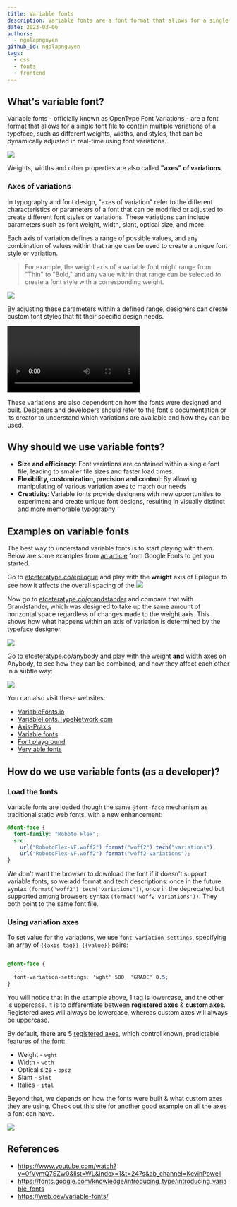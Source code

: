 ```yaml
---
title: Variable fonts
description: Variable fonts are a font format that allows for a single font file to contain multiple variations of a typeface.
date: 2023-03-06
authors:
  - ngolapnguyen
github_id: ngolapnguyen
tags:
  - css
  - fonts
  - frontend
---
```


## What's variable font?

Variable fonts - officially known as OpenType Font Variations - are a font format that allows for a single font file to contain multiple variations of a typeface, such as different weights, widths, and styles, that can be dynamically adjusted in real-time using font variations.

![](assets/variable-fonts_variable_fonts_01.webp)

Weights, widths and other properties are also called **"axes" of variations**.

### Axes of variations

In typography and font design, "axes of variation" refer to the different characteristics or parameters of a font that can be modified or adjusted to create different font styles or variations. These variations can include parameters such as font weight, width, slant, optical size, and more.

Each axis of variation defines a range of possible values, and any combination of values within that range can be used to create a unique font style or variation.

> For example, the weight axis of a variable font might range from "Thin" to "Bold," and any value within that range can be selected to create a font style with a corresponding weight.

![](assets/variable-fonts_variable_fonts_02.webp)

By adjusting these parameters within a defined range, designers can create custom font styles that fit their specific design needs.

<video src="https://storage.googleapis.com/web-dev-assets/variable-fonts/roboto-dance.mp4" controls autoplay></video>

These variations are also dependent on how the fonts were designed and built. Designers and developers should refer to the font's documentation or its creator to understand which variations are available and how they can be used.

## Why should we use variable fonts?

- **Size and efficiency**: Font variations are contained within a single font file, leading to smaller file sizes and faster load times.
- **Flexibility, customization, precision and control**: By allowing manipulating of various variation axes to match our needs
- **Creativity**: Variable fonts provide designers with new opportunities to experiment and create unique font designs, resulting in visually distinct and more memorable typography

## Examples on variable fonts

The best way to understand variable fonts is to start playing with them. Below are some examples from [an article](https://fonts.google.com/knowledge/introducing_type/introducing_variable_fonts) from Google Fonts to get you started.

Go to [etceteratype.co/epilogue](https://etceteratype.co/epilogue) and play with the **weight** axis of Epilogue to see how it affects the overall spacing of the ![](assets/variable-fonts_variable_fonts_03.webp)

Now go to [etceteratype.co/grandstander](https://etceteratype.co/grandstander) and compare that with Grandstander, which was designed to take up the same amount of horizontal space regardless of changes made to the weight axis. This shows how what happens within an axis of variation is determined by the typeface designer.

![](assets/variable-fonts_variable_fonts_04.webp)

Go to [etceteratype.co/anybody](https://etceteratype.co/anybody) and play with the weight **and** width axes on Anybody, to see how they can be combined, and how they affect each other in a subtle way:

![](assets/variable-fonts_variable_fonts_05.webp)

You can also visit these websites:

- [VariableFonts.io](https://variablefonts.io/)
- [VariableFonts.TypeNetwork.com](https://variablefonts.typenetwork.com/)
- [Axis-Praxis](https://www.axis-praxis.org/)
- [Variable fonts](https://v-fonts.com/)
- [Font playground](https://play.typedetail.com/)
- [Very able fonts](https://www.very-able-fonts.com/)

## How do we use variable fonts (as a developer)?

### Load the fonts

Variable fonts are loaded though the same `@font-face` mechanism as traditional static web fonts, with a new enhancement:

```css
@font-face {
  font-family: "Roboto Flex";
  src:
    url("RobotoFlex-VF.woff2") format("woff2") tech("variations"),
    url("RobotoFlex-VF.woff2") format("woff2-variations");
}
```

We don't want the browser to download the font if it doesn't support variable fonts, so we add format and tech descriptions: once in the future syntax `(format('woff2') tech('variations'))`, once in the deprecated but supported among browsers syntax `(format('woff2-variations'))`. They both point to the same font file.

### Using variation axes

To set value for the variations, we use `font-variation-settings`, specifying an array of `{{axis tag}} {{value}}` pairs:

```css

@font-face {
  ...
  font-variation-settings: 'wght' 500, 'GRADE' 0.5;
}
```

You will notice that in the example above, 1 tag is lowercase, and the other is uppercase. It is to differentiate between **registered axes** & **custom axes**. Registered axes will always be lowercase, whereas custom axes will always be uppercase.

By default, there are 5 [registered axes](https://docs.microsoft.com/en-us/typography/opentype/spec/dvaraxisreg#registered-axis-tags), which control known, predictable features of the font:

- Weight - `wght`
- Width - `wdth`
- Optical size - `opsz`
- Slant - `slnt`
- Italics - `ital`

Beyond that, we depends on how the fonts were built & what custom axes they are using. Check out [this site](https://v-fonts.com/fonts/roboto-flex) for another good example on all the axes a font can have.

![](assets/variable-fonts_variable_fonts_06.webp)

## References

- https://www.youtube.com/watch?v=0fVymQ7SZw0&list=WL&index=1&t=247s&ab_channel=KevinPowell
- https://fonts.google.com/knowledge/introducing_type/introducing_variable_fonts
- https://web.dev/variable-fonts/
